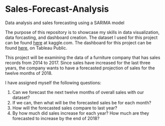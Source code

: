 # Sales-Forecast-Analysis
Data analysis and sales forecasting using a SARIMA model

The purpose of this repository is to showcase my skills in data visualization, data forcasting, and dashboard creation. The dataset I used for this project can be found [here](https://www.kaggle.com/datasets/tanayatipre/store-sales-forecasting-dataset) at kaggle.com. The dashboard for this project can be found [here](https://public.tableau.com/app/profile/travis.wolf1141/viz/DataForecastfor2018/Dashboard1#1), on Tableau Public.

This project will be examining the data of a furniture company that has sales records from 2014 to 2017. Since sales have increased for the last three years, the company wants to have a forecasted projection of sales for the twelve months of 2018.

I have assigned myself the following questions:
  1. Can we forecast the next twelve months of overall sales with our dataset?
  2. If we can, then what will be the forecasted sales be for each month?
  3. How will the forecasted sales compare to last year?
  4. By how much did sales increase for each year? How much are they forecasted to increase by the end of 2018?

